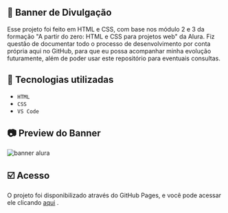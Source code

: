 ## 🌠 Banner de Divulgação
Esse projeto foi feito em HTML e CSS, com base nos módulo 2 e 3 da formação "A partir do zero: HTML e CSS para projetos web" da Alura. Fiz questão de documentar todo o processo de desenvolvimento por conta própria aqui no GitHub, para que eu possa acompanhar minha evolução futuramente, além de poder usar este repositório para eventuais consultas.

## 🤖 Tecnologias utilizadas

- ``HTML``
- ``CSS``
- ``VS Code``

## 📷 Preview do Banner
![banner alura](https://user-images.githubusercontent.com/46091881/234332912-90a81803-5129-425a-a4d4-773f51cf77ff.png)

## ☑️ Acesso
O projeto foi disponibilizado através do GitHub Pages, e você pode acessar ele clicando [aqui](https://johnlaff.github.io/banner-front-end/) .
